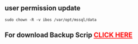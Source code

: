  
 ## user permission update
    sudo chown -R -v ibos /var/opt/mssql/data
 ## For download Backup Scrip <a href="https://ola.hallengren.com/scripts/MaintenanceSolution.sql" rel="nofollow" style="color:red;">CLICK HERE</a>
 
    
